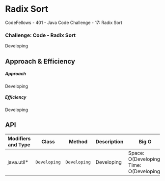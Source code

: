 # Radix Sort
CodeFellows - 401 - Java
Code Challenge - 17: Radix Sort

### Challenge: Code - Radix Sort
Developing


## Approach & Efficiency

##### Approach
Developing

##### Efficiency
Developing








## API
Modifiers and Type      | Class       | Method    | Description | Big O |
|---                    | ---         | ---     |         --- | --- |
|  java.util*      |`Developing `  | `Developing`   | Developing | Space: O(Developing) Time: O(Developing)|